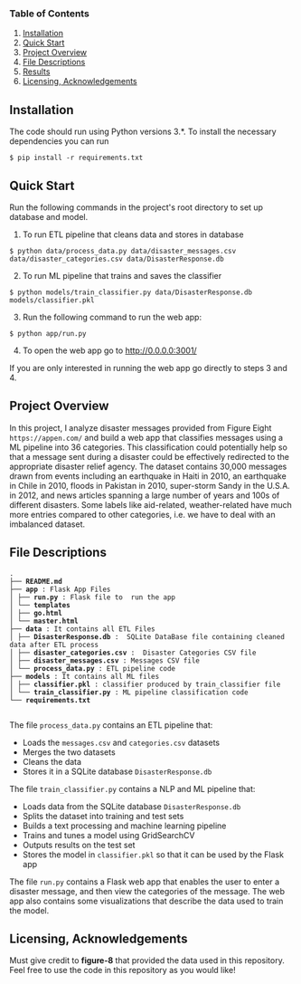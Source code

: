 ### Table of Contents

1. [Installation](#installation)
2. [Quick Start](#quick_start)
2. [Project Overview](#motivation)
3. [File Descriptions](#files)
4. [Results](#results)
5. [Licensing, Acknowledgements](#licensing)

## Installation <a name="installation"></a>
The code should run using Python versions 3.*.
To install the necessary dependencies you can run
```
$ pip install -r requirements.txt
```

## Quick Start <a name="quick_start"></a>
Run the following commands in the project's root directory to set up database and model.
1. To run ETL pipeline that cleans data and stores in database
```
$ python data/process_data.py data/disaster_messages.csv data/disaster_categories.csv data/DisasterResponse.db
```
2. To run ML pipeline that trains and saves the classifier 
```
$ python models/train_classifier.py data/DisasterResponse.db models/classifier.pkl
```
3. Run the following command to run the web app: 
```
$ python app/run.py
```
4. To open the web app go to http://0.0.0.0:3001/

If you are only interested in running the web app go directly to steps 3 and 4.

## Project Overview <a name="motivation"></a>
In this project, I analyze disaster messages provided from Figure Eight `https://appen.com/` and build a web app that classifies messages
using a ML pipeline into 36 categories.  This classification could potentially help so that a message sent during a disaster could be effectively redirected
to the appropriate disaster relief agency. The dataset contains 30,000 messages drawn from events including an earthquake in Haiti in 2010, an earthquake in Chile in 2010,
floods in Pakistan in 2010, super-storm Sandy in the U.S.A. in 2012, and news articles spanning a large number of years and 100s of different disasters. Some labels like aid-related, weather-related have much more entries compared to other categories, i.e. we have to deal with an imbalanced dataset. 


## File Descriptions <a name="files"></a>

<pre>
<code>.
├── <b>README.md</b>
├── <b>app</b> : Flask App Files
│ ├── <b>run.py</b> : Flask file to  run the app
│ └── <b>templates</b>
│ ├── <b>go.html</b>
│ └── <b>master.html</b>
├── <b>data</b> : It contains all ETL Files 
│ ├── <b>DisasterResponse.db</b> :  SQLite DataBase file containing cleaned data after ETL process
│ ├── <b>disaster_categories.csv</b> :  Disaster Categories CSV file
│ ├── <b>disaster_messages.csv</b> : Messages CSV file
│ └── <b>process_data.py</b> : ETL pipeline code
├── <b>models</b> : It contains all ML files
│ ├── <b>classifier.pkl</b> : classifier produced by train_classifier file
│ └── <b>train_classifier.py</b> : ML pipeline classification code
└── <b>requirements.txt</b>
 </code>
</pre>

The file `process_data.py` contains an ETL pipeline that:
* Loads the `messages.csv` and `categories.csv` datasets
* Merges the two datasets
* Cleans the data
* Stores it in a SQLite database `DisasterResponse.db`

The file `train_classifier.py` contains a NLP and ML pipeline that:
* Loads data from the SQLite database `DisasterResponse.db`
* Splits the dataset into training and test sets
* Builds a text processing and machine learning pipeline
* Trains and tunes a model using GridSearchCV
* Outputs results on the test set
* Stores the model in `classifier.pkl` so that it can be used by the Flask app

The file `run.py` contains a Flask web app that enables the user to enter a disaster message, and then view the categories of the message.
 The web app also contains some visualizations that describe the data used to train the model.
 
 
## Licensing, Acknowledgements <a name="licensing"></a>
Must give credit to **figure-8** that provided the data used in this repository. Feel free to use the code in this repository as you would like! 








     
